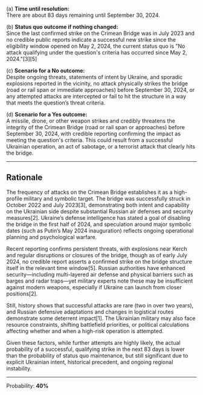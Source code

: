 (a) **Time until resolution:**  
There are about 83 days remaining until September 30, 2024.

(b) **Status quo outcome if nothing changed:**  
Since the last confirmed strike on the Crimean Bridge was in July 2023 and no credible public reports indicate a successful new strike since the eligibility window opened on May 2, 2024, the current status quo is "No attack qualifying under the question's criteria has occurred since May 2, 2024."[3][5]

(c) **Scenario for a No outcome:**  
Despite ongoing threats, statements of intent by Ukraine, and sporadic explosions reported in the vicinity, no attack physically strikes the bridge (road or rail span or immediate approaches) before September 30, 2024, or any attempted attacks are intercepted or fail to hit the structure in a way that meets the question’s threat criteria.

(d) **Scenario for a Yes outcome:**  
A missile, drone, or other weapon strikes and credibly threatens the integrity of the Crimean Bridge (road or rail span or approaches) before September 30, 2024, with credible reporting confirming the impact as meeting the question's criteria. This could result from a successful Ukrainian operation, an act of sabotage, or a terrorist attack that clearly hits the bridge.

---

## Rationale

The frequency of attacks on the Crimean Bridge establishes it as a high-profile military and symbolic target. The bridge was successfully struck in October 2022 and July 2023[3], demonstrating both intent and capability on the Ukrainian side despite substantial Russian air defenses and security measures[2]. Ukraine’s defense intelligence has stated a goal of disabling the bridge in the first half of 2024, and speculation around major symbolic dates (such as Putin’s May 2024 inauguration) reflects ongoing operational planning and psychological warfare.

Recent reporting confirms persistent threats, with explosions near Kerch and regular disruptions or closures of the bridge, though as of early July 2024, no credible report asserts a confirmed strike on the bridge structure itself in the relevant time window[5]. Russian authorities have enhanced security—including multi-layered air defense and physical barriers such as barges and radar traps—yet military experts note these may be insufficient against modern weapons, especially if Ukraine can launch from closer positions[2].

Still, history shows that successful attacks are rare (two in over two years), and Russian defensive adaptations and changes in logistical routes demonstrate some deterrent impact[1]. The Ukrainian military may also face resource constraints, shifting battlefield priorities, or political calculations affecting whether and when a high-risk operation is attempted.

Given these factors, while further attempts are highly likely, the actual probability of a successful, qualifying strike in the next 83 days is lower than the probability of status quo maintenance, but still significant due to explicit Ukrainian intent, historical precedent, and ongoing regional instability.

---

Probability: **40%**
